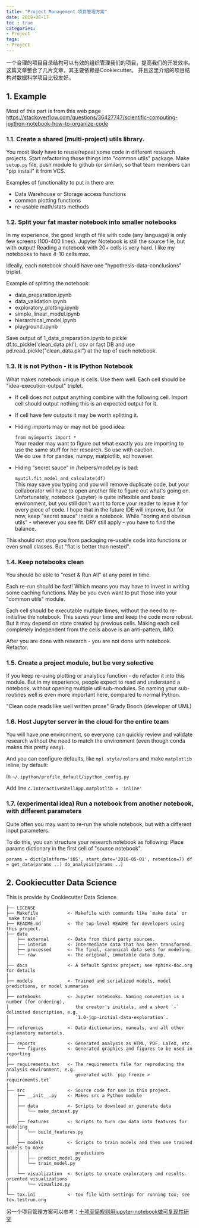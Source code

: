 ```yaml
---
title: "Project Management 项目管理方案"
date: 2019-08-17
toc : true
categories:
- Project
tags:
- Project
---
```


一个合理的项目目录结构可以有效的组织管理我们的项目，提高我们的开发效率。这篇文章整合了几片文章，其主要依赖是Cookiecutter。
并且这里介绍的项目结构对数据科学项目比较友好。
<!-- more -->

## 1. Example

Most of this part is from this web page <https://stackoverflow.com/questions/36427747/scientific-computing-ipython-notebook-how-to-organize-code>

### 1.1. Create a shared (multi-project) utils library.
  
You most likely have to reuse/repeat some code in different research projects. Start refactoring those things into "common utils" package. Make `setup.py` file, push module to github (or similar), so that team members can "pip install" it from VCS.

Examples of functionality to put in there are:

- Data Warehouse or Storage access functions 
- common plotting functions 
- re-usable math/stats methods

### 1.2. Split your fat master notebook into smaller notebooks
  
In my experience, the good length of file with code (any language) is only few screens (100-400 lines). Jupyter Notebook is still the source file, but with output! Reading a notebook with 20+ cells is very hard. I like my notebooks to have 4-10 cells max.

Ideally, each notebook should have one "hypothesis-data-conclusions" triplet.

Example of splitting the notebook:

- data_preparation.ipynb
- data_validation.ipynb
- exploratory_plotting.ipynb
- simple_linear_model.ipynb
- hierarchical_model.ipynb
- playground.ipynb
  
Save output of 1_data_preparation.ipynb to pickle df.to_pickle('clean_data.pkl'), csv or fast DB and use pd.read_pickle("clean_data.pkl") at the top of each notebook.

### 1.3. It is not Python - it is IPython Notebook

What makes notebook unique is cells. Use them well. Each cell should be "idea-execution-output" triplet. 

- If cell does not output anything combine with the following cell. Import cell should output nothing this is an expected output for it.
- If cell have few outputs it may be worth splitting it.

- Hiding imports may or may not be good idea:

  `from myimports import *`  
  Your reader may want to figure out what exactly you are importing to use the same stuff for her research. So use with caution.   
  We do use it for pandas, numpy, matplotlib, sql however.

- Hiding "secret sauce" in /helpers/model.py is bad:

  `myutil.fit_model_and_calculate(df)`  
  This may save you typing and you will remove duplicate code, but your collaborator will have to open another file to figure out what's going on. Unfortunately, notebook (jupyter) is quite inflexible and basic environment, but you still don't want to force your reader to leave it for every piece of code. I hope that in the future IDE will improve, but for now, keep "secret sauce" inside a notebook. While "boring and obvious utils" - wherever you see fit. DRY still apply - you have to find the balance.

This should not stop you from packaging re-usable code into functions or even small classes. But "flat is better than nested".

### 1.4. Keep notebooks clean

You should be able to "reset & Run All" at any point in time.

Each re-run should be fast! Which means you may have to invest in writing some caching functions. May be you even want to put those into your "common utils" module.

Each cell should be executable multiple times, without the need to re-initialise the notebook. This saves your time and keep the code more robust. But it may depend on state created by previous cells. Making each cell completely independent from the cells above is an anti-pattern, IMO.

After you are done with research - you are not done with notebook. Refactor.

### 1.5. Create a project module, but be very selective

If you keep re-using plotting or analytics function - do refactor it into this module. But in my experience, people expect to read and understand a notebook, without opening multiple util sub-modules. So naming your sub-routines well is even more important here, compared to normal Python.

"Clean code reads like well written prose" Grady Booch (developer of UML)

### 1.6.  Host Jupyter server in the cloud for the entire team

You will have one environment, so everyone can quickly review and validate research without the need to match the environment (even though conda makes this pretty easy).

And you can configure defaults, like `mpl style/colors` and make `matplotlib` inline, by default:

In `~/.ipython/profile_default/ipython_config.py`

Add line `c.InteractiveShellApp.matplotlib = 'inline'`

### 1.7.  (experimental idea) Run a notebook from another notebook, with different parameters

Quite often you may want to re-run the whole notebook, but with a different input parameters.

To do this, you can structure your research notebook as following: Place params dictionary in the first cell of "source notebook".
```
params = dict(platform='iOS', start_date='2016-05-01', retention=7) df = get_data(params ..) do_analysis(params ..)
```

## 2.  Cookiecutter Data Science

This is provide by Cookiecutter Data Science
```
├── LICENSE
├── Makefile           <- Makefile with commands like `make data` or `make train`
├── README.md          <- The top-level README for developers using this project.
├── data
│   ├── external       <- Data from third party sources.
│   ├── interim        <- Intermediate data that has been transformed.
│   ├── processed      <- The final, canonical data sets for modeling.
│   └── raw            <- The original, immutable data dump.
│
├── docs               <- A default Sphinx project; see sphinx-doc.org for details
│
├── models             <- Trained and serialized models, model predictions, or model summaries
│
├── notebooks          <- Jupyter notebooks. Naming convention is a number (for ordering),
│                         the creator's initials, and a short `-` delimited description, e.g.
│                         `1.0-jqp-initial-data-exploration`.
│
├── references         <- Data dictionaries, manuals, and all other explanatory materials.
│
├── reports            <- Generated analysis as HTML, PDF, LaTeX, etc.
│   └── figures        <- Generated graphics and figures to be used in reporting
│
├── requirements.txt   <- The requirements file for reproducing the analysis environment, e.g.
│                         generated with `pip freeze > requirements.txt`
│
├── src                <- Source code for use in this project.
│   ├── __init__.py    <- Makes src a Python module
│   │
│   ├── data           <- Scripts to download or generate data
│   │   └── make_dataset.py
│   │
│   ├── features       <- Scripts to turn raw data into features for modeling
│   │   └── build_features.py
│   │
│   ├── models         <- Scripts to train models and then use trained models to make
│   │   │                 predictions
│   │   ├── predict_model.py
│   │   └── train_model.py
│   │
│   └── visualization  <- Scripts to create exploratory and results-oriented visualizations
│       └── visualize.py
│
└── tox.ini            <- tox file with settings for running tox; see tox.testrun.org
```

另一个项目管理方案可以参考：[十项至简规则用jupyter-notebook做可复现性研究](/learning/learning-jupyter/10)

